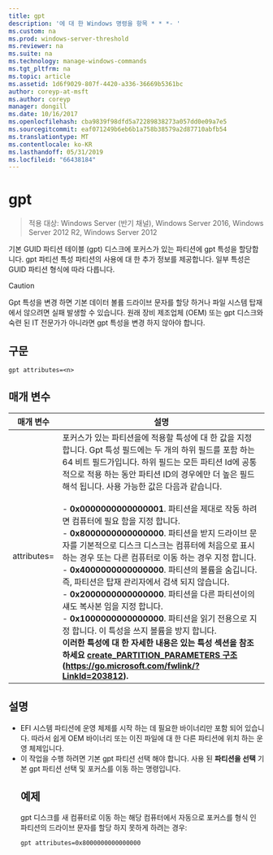 ```yaml
---
title: gpt
description: '에 대 한 Windows 명령을 항목 * * *- '
ms.custom: na
ms.prod: windows-server-threshold
ms.reviewer: na
ms.suite: na
ms.technology: manage-windows-commands
ms.tgt_pltfrm: na
ms.topic: article
ms.assetid: 1d6f9029-807f-4420-a336-36669b5361bc
author: coreyp-at-msft
ms.author: coreyp
manager: dongill
ms.date: 10/16/2017
ms.openlocfilehash: cba9839f98dfd5a72289838273a057dd0e09a7e5
ms.sourcegitcommit: eaf071249b6eb6b1a758b38579a2d87710abfb54
ms.translationtype: MT
ms.contentlocale: ko-KR
ms.lasthandoff: 05/31/2019
ms.locfileid: "66438184"
---
```

# <a name="gpt"></a>gpt

>적용 대상: Windows Server (반기 채널), Windows Server 2016, Windows Server 2012 R2, Windows Server 2012

기본 GUID 파티션 테이블 (gpt) 디스크에 포커스가 있는 파티션에 gpt 특성을 할당합니다.  gpt 파티션 특성 파티션의 사용에 대 한 추가 정보를 제공합니다. 일부 특성은 GUID 파티션 형식에 따라 다릅니다.

> [!CAUTION]
> Gpt 특성을 변경 하면 기본 데이터 볼륨 드라이브 문자를 할당 하거나 파일 시스템 탑재에서 않으려면 실패 발생할 수 있습니다. 원래 장비 제조업체 (OEM) 또는 gpt 디스크와 숙련 된 IT 전문가가 아니라면 gpt 특성을 변경 하지 않아야 합니다.
> ## <a name="syntax"></a>구문
> ```
> gpt attributes=<n>
> ```
> ## <a name="parameters"></a>매개 변수
> 
> |   매개 변수    |                                                                                                                                                                                                                                                                                                                                                                                                                                                                                                                                                                                                                               설명                                                                                                                                                                                                                                                                                                                                                                                                                                                                                                                                                                                                                                |
> |----------------|--------------------------------------------------------------------------------------------------------------------------------------------------------------------------------------------------------------------------------------------------------------------------------------------------------------------------------------------------------------------------------------------------------------------------------------------------------------------------------------------------------------------------------------------------------------------------------------------------------------------------------------------------------------------------------------------------------------------------------------------------------------------------------------------------------------------------------------------------------------------------------------------------------------------------------------------------------------------------------------------------------------------------------------------------------------------------------------------------------------------------------------------------------------------------------------------------------------------------------------------------------------------------|
> | attributes=<n> | 포커스가 있는 파티션을에 적용할 특성에 대 한 값을 지정 합니다. Gpt 특성 필드에는 두 개의 하위 필드를 포함 하는 64 비트 필드가입니다. 하위 필드는 모든 파티션 Id에 공통적으로 적용 하는 동안 파티션 ID의 경우에만 더 높은 필드 해석 됩니다. 사용 가능한 값은 다음과 같습니다.<br /><br />-   **0x0000000000000001**. 파티션을 제대로 작동 하려면 컴퓨터에 필요 함을 지정 합니다.<br />-   **0x8000000000000000**. 파티션을 받지 드라이브 문자를 기본적으로 디스크 디스크는 컴퓨터에 처음으로 표시 하는 경우 또는 다른 컴퓨터로 이동 하는 경우 지정 합니다.<br />-   **0x4000000000000000**. 파티션의 볼륨을 숨깁니다. 즉, 파티션은 탑재 관리자에서 검색 되지 않습니다.<br />-   **0x2000000000000000**. 파티션을 다른 파티션이의 섀도 복사본 임을 지정 합니다.<br />-   **0x1000000000000000**. 파티션을 읽기 전용으로 지정 합니다. 이 특성을 쓰지 볼륨을 방지 합니다.<br /><b />이러한 특성에 대 한 자세한 내용은 있는 특성 섹션을 참조 하세요 [create_PARTITION_PARAMETERS 구조](https://go.microsoft.com/fwlink/?LinkId=203812) (<https://go.microsoft.com/fwlink/?LinkId=203812>). |
> 
> ## <a name="remarks"></a>설명
> - EFI 시스템 파티션에 운영 체제를 시작 하는 데 필요한 바이너리만 포함 되어 있습니다. 따라서 쉽게 OEM 바이너리 또는 이진 파일에 대 한 다른 파티션에 위치 하는 운영 체제입니다.
> - 이 작업을 수행 하려면 기본 gpt 파티션 선택 해야 합니다. 사용 된 **파티션을 선택** 기본 gpt 파티션 선택 및 포커스를 이동 하는 명령입니다.
>   ## <a name="BKMK_examples"></a>예제
>   gpt 디스크를 새 컴퓨터로 이동 하는 해당 컴퓨터에서 자동으로 포커스를 형식 인 파티션의 드라이브 문자를 할당 하지 못하게 하려는 경우:
>   ```
>   gpt attributes=0x8000000000000000
>   ```

